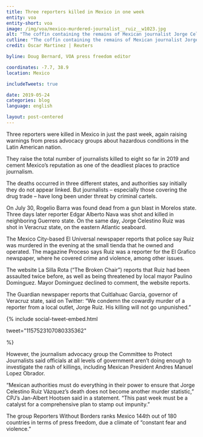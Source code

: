 ```yaml
---
title: Three reporters killed in Mexico in one week
entity: voa
entity-short: voa
image: /img/voa/mexico-murdered-journalist__ruiz__w1023.jpg
alt: "The coffin containing the remains of Mexican journalist Jorge Celestino Ruiz, who was found dead at his home on Friday is seen in Actopan, Veracruz, Mexico. (Oscar Martinez | Reuters)" 
cutline: "The coffin containing the remains of Mexican journalist Jorge Celestino Ruiz, who was found dead at his home on Friday is seen in Actopan, Veracruz, Mexico."
credit: Oscar Martinez | Reuters

byline: Doug Bernard, VOA press freedom editor

coordinates: -7.7, 38.9
location: Mexico

includeTweets: true

date: 2019-05-24
categories: blog
language: english

layout: post-centered
---
```


Three reporters were killed in Mexico in just the past week, again raising warnings from press advocacy groups about hazardous conditions in the Latin American nation.

They raise the total number of journalists killed to eight so far in 2019 and cement Mexico’s reputation as one of the deadliest places to practice journalism. 

The deaths occurred in three different states, and authorities say initially they do not appear linked. But journalists – especially those covering the drug trade – have long been under threat by criminal cartels. 

On July 30, Rogelio Barra was found dead from a gun blast in Morelos state. Three days later reporter Edgar Alberto Nava was shot and killed in neighboring Guerrero state. On the same day, Jorge Celestino Ruiz was shot in Veracruz state, on the eastern Atlantic seaboard. 

The Mexico City-based El Universal newspaper reports that police say Ruiz was murdered in the evening at the small tienda that he owned and operated. The magazine Proceso says Ruiz was a reporter for the El Grafico newspaper, where he covered crime and violence, among other issues. 

The website La Silla Rota (“The Broken Chair”) reports that Ruiz had been assaulted twice before, as well as being threatened by local mayor Paulino Dominguez. Mayor Dominguez declined to comment, the website reports.   

The Guardian newspaper reports that Cuitlahuac Garcia, governor of Veracruz state, said on Twitter: “We condemn the cowardly murder of a reporter from a local outlet, Jorge Ruiz. His killing will not go unpunished.”


{% include social-tweet-embed.html

tweet="1157523107080335362"

%}


However, the journalism advocacy group the Committee to Protect Journalists said officials at all levels of government aren’t doing enough to investigate the rash of killings, including Mexican President Andres Manuel Lopez Obrador. 

“Mexican authorities must do everything in their power to ensure that Jorge Celestino Ruiz Vázquez’s death does not become another murder statistic,” CPJ’s Jan-Albert Hootsen said in a statement. “This past week must be a catalyst for a comprehensive plan to stamp out impunity.”

The group Reporters Without Borders ranks Mexico 144th out of 180 countries in terms of press freedom, due a climate of “constant fear and violence.” 
